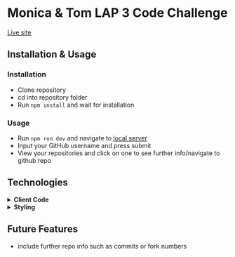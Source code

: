 # Monica & Tom LAP 3 Code Challenge

[Live site]()

## Installation & Usage

### Installation

- Clone repository
- cd into repository folder
- Run `npm install` and wait for installation

### Usage

- Run `npm run dev` and navigate to [local server](http://localhost:8080/)
- Input your GitHub username and press submit
- View your repositories and click on one to see further info/navigate to github repo


## Technologies

<details>
  <summary><b>Client Code</b></summary>
  
  - React
  - React-router
  - GitHub API

</details>

<details>
  <summary><b>Styling</b></summary>

- Material-UI
- Material-UI Icons

</details>

## Future Features

- include further repo info such as commits or fork numbers